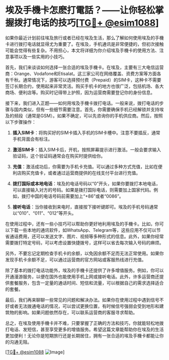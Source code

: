 # 埃及手機卡怎麽打電話？——让你轻松掌握拨打电话的技巧[[TG💪+ @esim1088](https://t.me/s/esim1088)]

如果你最近计划前往埃及旅行或者已经在埃及生活，那么了解如何使用埃及的手機卡进行拨打电话就显得尤为重要了。在埃及，手机通讯是非常便捷的，但初次接触可能会觉得有些复杂。不用担心，本文将详细为你介绍埃及手機卡的使用方法、注意事项以及一些实用的小技巧。

首先，我们来谈谈如何选择一张合适的埃及手機卡。在埃及，主要有三大电信运营商：Orange、Vodafone和Etisalat。这三家公司在网络覆盖、资费方案等方面各有千秋。通常情况下，游客可以选择预付费（Prepaid）的SIM卡，这种卡不需要签订长期合约，使用起来非常灵活。购买手机卡的地方也很广泛，包括机场、各大商场、便利店等。购买时记得带上护照，因为运营商需要登记你的身份信息。

接下来，我们进入正题——如何用埃及手機卡拨打电话。一般来说，拨打电话的步骤与国内类似，但有一些细节需要注意。首先，你需要确保手机已经解锁并支持埃及的频段（通常是GSM）。如果不确定，可以先咨询你的手机供应商。然后，按照以下步骤操作：

1. **插入SIM卡**：将购买好的SIM卡插入手机的SIM卡槽中。注意不要插反，通常手机背面会有标注。
   
2. **激活SIM卡**：插入SIM卡后，开机，按照屏幕提示进行激活。一般会要求输入验证码，这个验证码通常会在购买时提供给你。

3. **充值**：激活成功后，你需要为手机卡充值。可以通过多种方式充值，比如在便利店购买充值卡，或者通过运营商提供的在线支付平台进行充值。

4. **拨打国际或本地电话**：埃及的电话号码以“0”开头，如果你要拨打本地电话，可以直接输入对方的号码。如果是拨打国际电话，则需要加上国家代码。例如，拨打中国的电话号码前需要加上“+86”或者“0086”。

5. **接听电话**：当你接收到来电时，直接按下接听键即可。埃及的手机号码通常以“010”、“011”、“012”等开头。

在使用过程中，还有一些小技巧可以帮助你更好地利用埃及的手機卡。比如，你可以下载一些本地的通讯软件，如WhatsApp、Telegram等，这些应用不仅可以节省通话费用，还可以发送文字、图片、视频等多种形式的信息。此外，如果你经常需要拨打特定号码，可以考虑设置快捷拨号，这样可以省去每次输入号码的麻烦。

另外，不要忘记定期检查手机卡的余额，以免因余额不足而无法正常使用。如果你发现手机卡余额不足，可以通过运营商的官方网站或客服热线进行充值。

除了基本的拨打电话功能外，埃及的手機卡还提供了许多增值服务。例如，你可以开通漫游服务，以便在国外也能使用手机上网或接听电话。此外，许多运营商还提供套餐服务，包含一定量的通话时间、短信和流量，可以根据自己的需求选择适合的套餐。

最后，我们再来聊聊一些常见的问题和解决办法。如果你在使用过程中遇到信号不好或者无法拨通电话的情况，可以尝试更换位置，有时候信号强弱会受到地形和建筑物的影响。如果问题依然存在，可以联系运营商的客服寻求帮助。

总之，在埃及使用手機卡并不难，只要掌握了正确的方法和技巧，你就能轻松地拨打电话、发短信，甚至享受更多的增值服务。希望这篇文章能帮助你在埃及的生活更加便利！无论你是短期旅行还是长期居住，拥有一张合适的埃及手機卡都能让你的沟通无阻。

[[TG💪+ @esim1088](https://t.me/s/esim1088) ![Image](https://i.postimg.cc/4NQfJmqS/Snipaste-2025-05-13-00-14-12.png)]